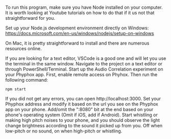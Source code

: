 To run this program, make sure you have Node installed on your computer. 
It is worth looking at Youtube tutorials on how to do that if it us not that straightforward for you.

Set up your Node.js development environment directly on Windows:
https://docs.microsoft.com/en-us/windows/nodejs/setup-on-windows

On Mac, it is pretty straightforward to install and there are numerous resources online.

If you are looking for a text editor, VSCode is a good one and will let you use the terminal in the same window. Navigate to the project on a text editor or through PowerShell/Terminal. Start up the Audio Correlation experiment on your Phyphox app. First, enable remote access on Phyhox. Then run the following command:

```npm start```

If you did not get any errors, you can open http://localhost:3000. Set your Phyphox address and modify it based on the url you see on the Phyphox app on your phone. Add/omit the ":8080" bit at the end based on your phone's operating system (Omit if iOS, add if Android). Start whistling or making high pitch noises to your phone, and you should observe the light change brightness according to the sound it picked up from you. Off when low-pitch or no sound, on when high-pitch or whistling.
